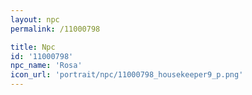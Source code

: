 ```yaml
---
layout: npc
permalink: /11000798

title: Npc
id: '11000798'
npc_name: 'Rosa'
icon_url: 'portrait/npc/11000798_housekeeper9_p.png'
---
```

